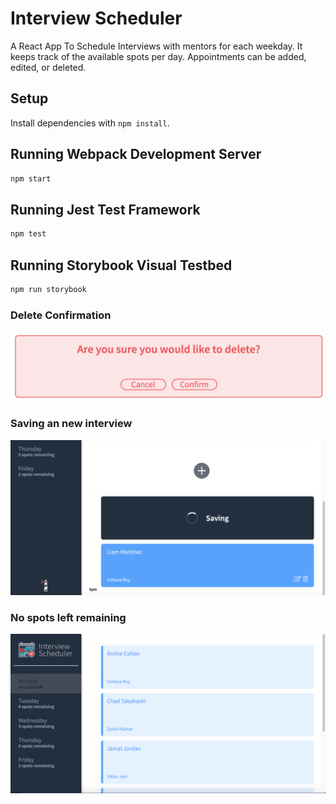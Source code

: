 # Interview Scheduler
A React App To Schedule Interviews with mentors for each weekday. 
It keeps track of the available spots per day.
Appointments can be added, edited, or deleted.

## Setup

Install dependencies with `npm install`.

## Running Webpack Development Server

```sh
npm start
```

## Running Jest Test Framework

```sh
npm test
```

## Running Storybook Visual Testbed

```sh
npm run storybook
```
### Delete Confirmation
![Delete Confirmation!](docs/delete_confirmation.png)
### Saving an new interview
![Interview saving](docs/interview_saving.png)
### No spots left remaining
![No spots remaining](docs/interviewer_nospots.png)
